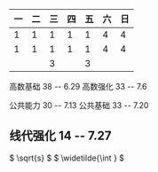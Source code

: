 | 一  | 二  | 三  | 四  | 五  | 六  | 日  |
| --- | --- | --- | --- | --- | --- | --- |
| 1   | 1   | 1   | 1   | 1   | 4   | 4   |
| 1   | 1   | 1   | 1   | 1   | 4   | 4   |
|     |     | 3   |     | 3   |     |     |

高数基础 38 -- 6.29
高数强化 33 -- 7.6

公共能力 30 -- 7.13
公共基础 33 -- 7.20

线代强化 14 -- 7.27
----


$ \sqrt{s}  $
$ \widetilde{\int } $